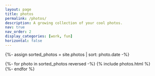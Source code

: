 ```yaml
---
layout: page
title: photos
permalink: /photos/
description: A growing collection of your cool photos.
nav: true
nav_order: 2
display_categories: [work, fun]
horizontal: false
---
```


<!-- pages/photos.md -->
<div class="projects photos">

<!-- Display photos without categories -->
  {%- assign sorted_photos = site.photos | sort: photo.date -%}
  <!-- Generate cards for each photo -->
  <div class="container">
  <div class="row row-cols-3">
    {%- for photo in sorted_photos reversed -%}
      {% include photos.html %}
    {%- endfor %}
  </div>

</div>
